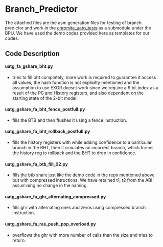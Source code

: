 # Branch_Predictor
The attached files are the asm generation files for testing of branch predictor and work in the [chromite_uatg_tests](https://github.com/incoresemi/chromite_uatg_tests) as a submodule under the BPU. We have used the demo codes provided here as templates for our codes.

## Code Description
#### uatg_fa_gshare_bht.py 
- tries to fill bht completely, more work is required to guarantee it access all values, the hash function is not explicilty mentioned and the assumption to use EXOR doesnt work since we require a 9 bit index as a result of the PC and History registers, and also dependent on the starting state of the 2-bit model.
#### uatg_gshare_fa_bht_fence_postfull.py
- fills the BTB and then flushes it using a fence instruction.
#### uatg_gshare_fa_bht_rollback_postfull.py
- fills the history registers with while adding confidence to a pariticular branch in the BHT, then it simulates an incorrect branch, which forces the history reg to rollback and the BHT to drop in confidence.
#### uatg_gshare_fa_btb_fill_02.py
- fills the btb share just like the demo code in the repo mentioned above but with compressed intructions. We have retained t1, t2 from the ABI assumining no change in the naming.
#### uatg_gshare_fa_ghr_alternating_compressed.py 
- fills ghr with alternating ones and zeros using compressed branch instruction.
#### uatg_gshare_fa_ras_push_pop_overload.py 
- overflows the ghr with more number of calls than the size and tries to return. 
